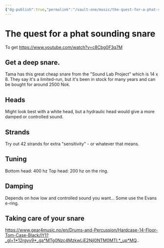 ```yaml
---
{"dg-publish":true,"permalink":"/vault-one/music/the-quest-for-a-phat-sounding-snare/"}
---
```


# The quest for a phat sounding snare

To get 
https://www.youtube.com/watch?v=c8Cbg0F3q7M


## Get a deep snare.
Tama has this great cheap snare from the "Sound Lab Project" which is 14 x 8. They say it's a limited-run, but it's been in stock for many years and can be bought for around 2500 Nok.

## Heads

Might look best with a white head, but a hydraulic head would give a more damped or controlled sound.

## Strands
Try out 42 strands for extra "sensitivity" - or whatever that means.


## Tuning

Bottom head: 400 hz
Top head: 200 hz on the ring.

## Damping

Depends on how low and controlled sound you want... 
Some use the Evans e-ring.


## Taking care of your snare
https://www.gear4music.no/en/Drums-and-Percussion/Hardcase-14-Floor-Tom-Case-Black/IY1?_gl=1*12rgyy9*_ga*MTg0Nzc4MzkwLjE2NjI0NTM0MTI.*_up*MQ..

